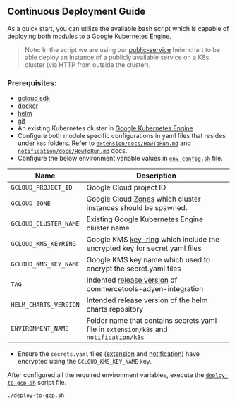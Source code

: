 ## Continuous Deployment Guide

As a quick start, you can utilize the available bash script which is capable of deploying both modules to a 
Google Kubernetes Engine.

> Note: In the script we are using our [public-service](https://github.com/commercetools/k8s-charts/tree/master/charts/public-service) helm chart to be able deploy an 
> instance of a publicly available service on a K8s cluster (via HTTP from outside the cluster).

### Prerequisites:

- [gcloud sdk](https://cloud.google.com/sdk/docs/install)
- [docker](https://docs.docker.com/get-docker/)
- [helm](https://helm.sh/docs/intro/install/)
- [git](https://git-scm.com/book/en/v2/Getting-Started-Installing-Git)
- An existing Kubernetes cluster in [Google Kubernetes Engine](https://cloud.google.com/kubernetes-engine/docs/quickstart)
- Configure both module specific configurations in yaml files that resides under `k8s` folders.
    Refer to [`extension/docs/HowToRun.md`](../../../extension/docs/HowToRun.md) and [`notification/docs/HowToRun.md`](../../../notification/docs/HowToRun.md) docs.
- Configure the below environment variable values in [`env-config.sh`](env-config.sh) file.

| Name | Description |
| --- | --- |
|`GCLOUD_PROJECT_ID` | Google Cloud project ID |
|`GCLOUD_ZONE` | Google Cloud [Zones](https://cloud.google.com/compute/docs/regions-zones#available) which cluster instances should be spawned. |
|`GCLOUD_CLUSTER_NAME` | Existing Google Kubernetes Engine cluster name |
|`GCLOUD_KMS_KEYRING` | Google KMS [key-ring](https://cloud.google.com/kms/docs/resource-hierarchy#key_rings) which include the encrypted key for secret.yaml files |
|`GCLOUD_KMS_KEY_NAME` | Google KMS key name which used to encrypt the secret.yaml files |
|`TAG` | Indented [release version](https://github.com/commercetools/commercetools-adyen-integration/releases) of commercetools-adyen-integration |
|`HELM_CHARTS_VERSION` | Intended release version of the helm charts repository |
|`ENVIRONMENT_NAME` | Folder name that contains secrets.yaml file in `extension/k8s` and `notification/k8s` |

- Ensure the `secrets.yaml` files ([extension](extension/k8s/demo/secrets.yaml) and [notification](notification/k8s/demo/secrets.yaml)) have encrypted using the `GCLOUD_KMS_KEY_NAME` key.

After configured all the required environment variables, execute the [`deploy-to-gcp.sh`](deploy-to-gcp.sh) script file.
```
./deploy-to-gcp.sh
```




